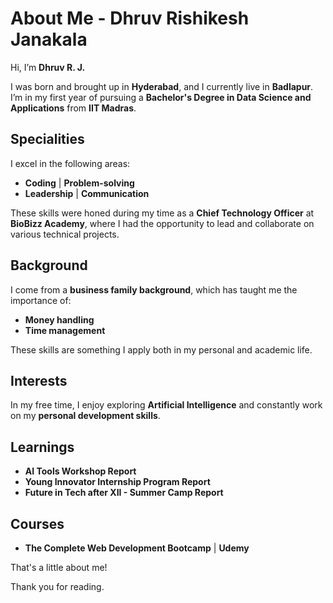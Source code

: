 # About Me - Dhruv Rishikesh Janakala

Hi, I’m **Dhruv R. J.**

I was born and brought up in **Hyderabad**, and I currently live in **Badlapur**. I’m in my first year of pursuing a **Bachelor's Degree in Data Science and Applications** from **IIT Madras**.

## Specialities

I excel in the following areas:
- **Coding** | **Problem-solving**
- **Leadership** | **Communication**

These skills were honed during my time as a **Chief Technology Officer** at **BioBizz Academy**, where I had the opportunity to lead and collaborate on various technical projects.

## Background

I come from a **business family background**, which has taught me the importance of:
- **Money handling**
- **Time management**

These skills are something I apply both in my personal and academic life.

## Interests

In my free time, I enjoy exploring **Artificial Intelligence** and constantly work on my **personal development skills**.

## Learnings
- **AI Tools Workshop Report**
- **Young Innovator Internship Program Report**
- **Future in Tech after XII - Summer Camp Report**

## Courses
- **The Complete Web Development Bootcamp** | **Udemy**

That's a little about me! 

Thank you for reading.

<!--
**Dhruv-R-Janakala/Dhruv-R-Janakala** is a ✨ _special_ ✨ repository because its `README.md` (this file) appears on your GitHub profile.

Here are some ideas to get you started:

- 🔭 I’m currently working on ...
- 🌱 I’m currently learning ...
- 👯 I’m looking to collaborate on ...
- 🤔 I’m looking for help with ...
- 💬 Ask me about ...
- 📫 How to reach me: ...
- 😄 Pronouns: ...
- ⚡ Fun fact: ...
-->
